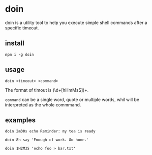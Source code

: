 # doin

doin is a utility tool to help you execute simple shell commands after a specific timeout.

## install

`npm i -g doin`

## usage

`doin <timeout> <command>`

The format of timout is (\d+[hHmMsS])+.

`command` can be a single word, quote or multiple words, whil will be interpreted as the whole commmand.


## examples

`doin 2m30s echo Reminder: my tea is ready`

`doin 8h say 'Enough of work. Go home.'`

`doin 1H2M3S 'echo foo > bar.txt'`